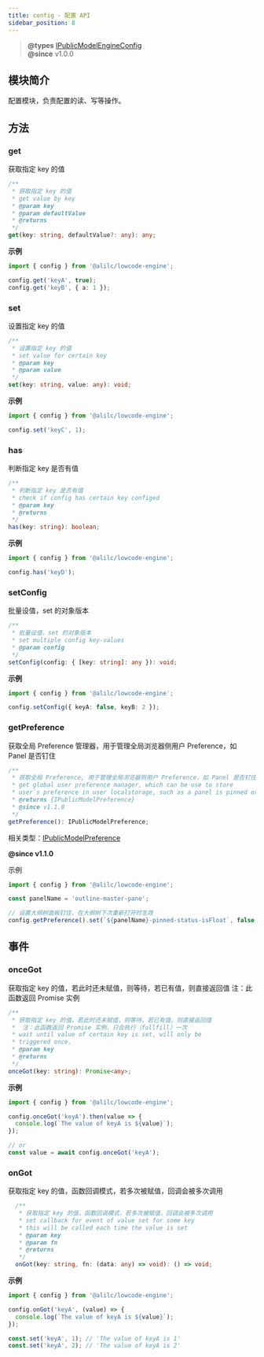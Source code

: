 ```yaml
---
title: config - 配置 API
sidebar_position: 8
---
```


> **@types** [IPublicModelEngineConfig](https://github.com/alibaba/lowcode-engine/blob/main/packages/types/src/shell/model/engine-config.ts)<br/>
> **@since** v1.0.0


## 模块简介
配置模块，负责配置的读、写等操作。

## 方法
### get
获取指定 key 的值

```typescript
/**
 * 获取指定 key 的值
 * get value by key
 * @param key
 * @param defaultValue
 * @returns
 */
get(key: string, defaultValue?: any): any;
```
**示例**
```typescript
import { config } from '@alilc/lowcode-engine';

config.get('keyA', true);
config.get('keyB', { a: 1 });
```
### set
设置指定 key 的值

```typescript
/**
 * 设置指定 key 的值
 * set value for certain key
 * @param key
 * @param value
 */
set(key: string, value: any): void;
```
**示例**
```typescript
import { config } from '@alilc/lowcode-engine';

config.set('keyC', 1);
```

### has
判断指定 key 是否有值

```typescript
/**
 * 判断指定 key 是否有值
 * check if config has certain key configed
 * @param key
 * @returns
 */
has(key: string): boolean;
```

**示例**
```typescript
import { config } from '@alilc/lowcode-engine';

config.has('keyD');
```

### setConfig
批量设值，set 的对象版本

```typescript
/**
 * 批量设值，set 的对象版本
 * set multiple config key-values
 * @param config
 */
setConfig(config: { [key: string]: any }): void;
```
**示例**
```typescript
import { config } from '@alilc/lowcode-engine';

config.setConfig({ keyA: false, keyB: 2 });
```

### getPreference
获取全局 Preference 管理器，用于管理全局浏览器侧用户 Preference，如 Panel 是否钉住

```typescript
/**
 * 获取全局 Preference, 用于管理全局浏览器侧用户 Preference，如 Panel 是否钉住
 * get global user preference manager, which can be use to store
 * user`s preference in user localstorage, such as a panel is pinned or not.
 * @returns {IPublicModelPreference}
 * @since v1.1.0
 */
getPreference(): IPublicModelPreference;
```
相关类型：[IPublicModelPreference](https://github.com/alibaba/lowcode-engine/blob/main/packages/types/src/shell/model/preference.ts)

**@since v1.1.0**

示例

```javascript
import { config } from '@alilc/lowcode-engine';

const panelName = 'outline-master-pane';

// 设置大纲树面板钉住，在大纲树下次重新打开时生效
config.getPreference().set(`${panelName}-pinned-status-isFloat`, false, 'skeleton')
```

## 事件

### onceGot
获取指定 key 的值，若此时还未赋值，则等待，若已有值，则直接返回值
注：此函数返回 Promise 实例


```typescript
/**
 * 获取指定 key 的值，若此时还未赋值，则等待，若已有值，则直接返回值
 *  注：此函数返回 Promise 实例，只会执行（fullfill）一次
 * wait until value of certain key is set, will only be
 * triggered once.
 * @param key
 * @returns
 */
onceGot(key: string): Promise<any>;
```
**示例**
```typescript
import { config } from '@alilc/lowcode-engine';

config.onceGot('keyA').then(value => {
  console.log(`The value of keyA is ${value}`);
});

// or
const value = await config.onceGot('keyA');
```

### onGot
获取指定 key 的值，函数回调模式，若多次被赋值，回调会被多次调用

```typescript
  /**
   * 获取指定 key 的值，函数回调模式，若多次被赋值，回调会被多次调用
   * set callback for event of value set for some key
   * this will be called each time the value is set
   * @param key
   * @param fn
   * @returns
   */
  onGot(key: string, fn: (data: any) => void): () => void;
```
**示例**
```typescript
import { config } from '@alilc/lowcode-engine';

config.onGot('keyA', (value) => {
  console.log(`The value of keyA is ${value}`);
});

const.set('keyA', 1); // 'The value of keyA is 1'
const.set('keyA', 2); // 'The value of keyA is 2'
```